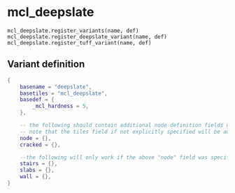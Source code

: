 # mcl_deepslate

`mcl_deepslate.register_variants(name, def)`
`mcl_deepslate.register_deepslate_variant(name, def)`
`mcl_deepslate.register_tuff_variant(name, def)`

## Variant definition

```lua
{
	basename = "deepslate",
	basetiles = "mcl_deepslate",
	basedef = {
		_mcl_hardness = 5,
	},

	-- the following should contain additional node definition fields of the individual variants, most importantly description and _doc_longdesc fields.
	-- note that the tiles field if not explicitly specified will be automatically generated from the "basetiles" field. Any fields in these tables will end up in the node definitions.
	node = {},
	cracked = {},

	--the following will only work if the above "node" field was specified as they are constructed from the base node.
	stairs = {},
	slabs = {},
	wall = {},
}
```
